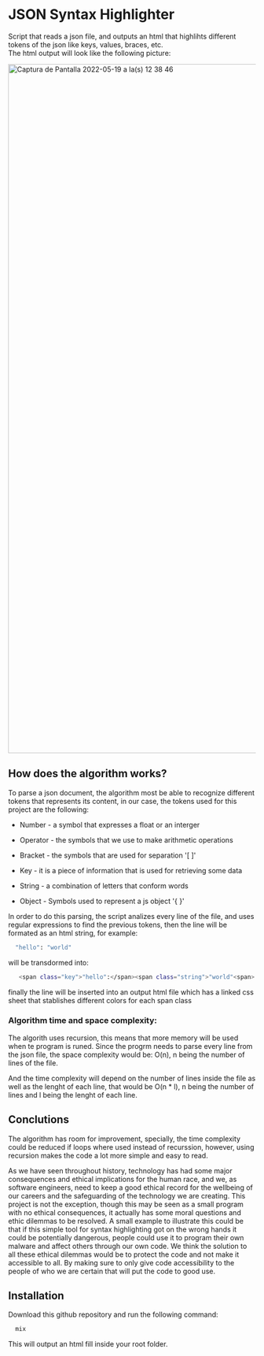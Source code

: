
# JSON Syntax Highlighter

Script that reads a json file, and outputs an html that highlihts different tokens of the json 
like keys, values, braces, etc.     
The html output will look like the following picture:

<img width="1400" alt="Captura de Pantalla 2022-05-19 a la(s) 12 38 46" src="https://user-images.githubusercontent.com/57450093/169363163-edac3b4b-ad44-4bed-bcc7-864aef15a589.png">

## How does the algorithm works?

To parse a json document, the algorithm most be able to recognize different tokens that represents its content, in our case,
the tokens used for this project are the following:

- Number - a symbol that expresses a float or an interger

- Operator - the symbols that we use to make arithmetic operations

- Bracket - the symbols that are used for separation '[ ]'

- Key - it is a piece of information that is used for retrieving some data

- String - a combination of letters that conform words

- Object -  Symbols used to represent a js object '{ }'

In order to do this parsing, the script analizes every line of the file, and uses regular expressions to find the previous tokens, then the line will be formated as an html string, for example:

```bash
  "hello": "world"
```
will be transdormed into:

```bash
   <span class="key">"hello":</span><span class="string">"world"<span>
```

finally the line will be inserted into an output html file which has a linked css sheet that stablishes different colors for each span class

### Algorithm time and space complexity:

The algorith uses recursion, this means that more memory will be used when te program is runed.
Since the progrm needs to parse every line from the json file, the space complexity would be: O(n),
n being the number of lines of the file.

And the time complexity will depend on the number of lines inside the file as well as the lenght of each line,
that would be O(n * l), n
being the number of lines and l being the lenght of each line.



## Conclutions

The algorithm has room for improvement, specially, the time complexity could be reduced if loops where used instead of recurssion, however, using recursion makes the code a lot more simple and easy to read. 

As we have seen throughout history, technology has had some major consequences and ethical implications for the human race, and we, as software engineers, need to keep a good ethical record for the wellbeing of our careers and the
safeguarding of the technology we are creating.
This project is not the exception, though this may be seen as a small program with no ethical consequences, it actually has some moral questions and ethic dilemmas to be resolved.
A small example to illustrate this could be that if this simple tool for syntax highlighting got on the wrong hands it could be potentially dangerous, people could use it to program their own malware and affect others through our own code. We think the solution to all these ethical dilemmas would be to protect the code and not make it accessible to all. By making sure to only give code accessibility to the people of who we are certain that will put the code to good use.


## Installation

Download this github repository and run the
following command:

```bash
  mix
```

This will output an html fill inside your root folder.



